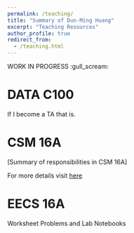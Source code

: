 ```yaml
---
permalink: /teaching/
title: "Summary of Dun-Ming Huang"
excerpt: "Teaching Resources"
author_profile: true
redirect_from: 
  - /teaching.html
---
```

WORK IN PROGRESS :gull_scream:

DATA C100
======
If I become a TA that is.

CSM 16A
======
[Summary of responsibilities in CSM 16A]

For more details visit [here](/tag/#csm16a)

EECS 16A
======
Worksheet Problems and Lab Notebooks
